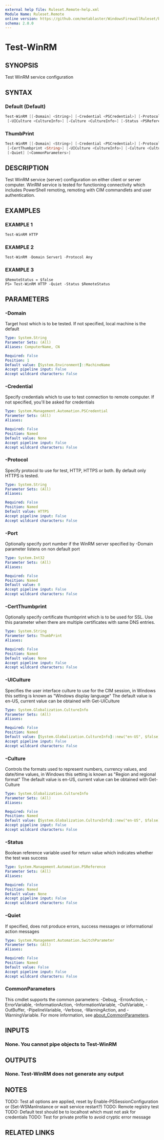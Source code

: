 ```yaml
---
external help file: Ruleset.Remote-help.xml
Module Name: Ruleset.Remote
online version: https://github.com/metablaster/WindowsFirewallRuleset/blob/master/Modules/Ruleset.Remote/Help/en-US/Test-WinRM.md
schema: 2.0.0
---
```


# Test-WinRM

## SYNOPSIS

Test WinRM service configuration

## SYNTAX

### Default (Default)

```powershell
Test-WinRM [[-Domain] <String>] [-Credential <PSCredential>] [-Protocol <String>] [-Port <Int32>]
 [-UICulture <CultureInfo>] [-Culture <CultureInfo>] [-Status <PSReference>] [-Quiet] [<CommonParameters>]
```

### ThumbPrint

```powershell
Test-WinRM [[-Domain] <String>] [-Credential <PSCredential>] [-Protocol <String>] [-Port <Int32>]
 [-CertThumbprint <String>] [-UICulture <CultureInfo>] [-Culture <CultureInfo>] [-Status <PSReference>]
 [-Quiet] [<CommonParameters>]
```

## DESCRIPTION

Test WinRM service (server) configuration on either client or server computer.
WinRM service is tested for functioning connectivity which includes
PowerShell remoting, remoting with CIM commandlets and user authentication.

## EXAMPLES

### EXAMPLE 1

```powershell
Test-WinRM HTTP
```

### EXAMPLE 2

```powershell
Test-WinRM -Domain Server1 -Protocol Any
```

### EXAMPLE 3

```
$RemoteStatus = $false
PS> Test-WinRM HTTP -Quiet -Status $RemoteStatus
```

## PARAMETERS

### -Domain

Target host which is to be tested.
If not specified, local machine is the default

```yaml
Type: System.String
Parameter Sets: (All)
Aliases: ComputerName, CN

Required: False
Position: 1
Default value: [System.Environment]::MachineName
Accept pipeline input: False
Accept wildcard characters: False
```

### -Credential

Specify credentials which to use to test connection to remote computer.
If not specified, you'll be asked for credentials

```yaml
Type: System.Management.Automation.PSCredential
Parameter Sets: (All)
Aliases:

Required: False
Position: Named
Default value: None
Accept pipeline input: False
Accept wildcard characters: False
```

### -Protocol

Specify protocol to use for test, HTTP, HTTPS or both.
By default only HTTPS is tested.

```yaml
Type: System.String
Parameter Sets: (All)
Aliases:

Required: False
Position: Named
Default value: HTTPS
Accept pipeline input: False
Accept wildcard characters: False
```

### -Port

Optionally specify port number if the WinRM server specified by
-Domain parameter listens on non default port

```yaml
Type: System.Int32
Parameter Sets: (All)
Aliases:

Required: False
Position: Named
Default value: 0
Accept pipeline input: False
Accept wildcard characters: False
```

### -CertThumbprint

Optionally specify certificate thumbprint which is to be used for SSL.
Use this parameter when there are multiple certificates with same DNS entries.

```yaml
Type: System.String
Parameter Sets: ThumbPrint
Aliases:

Required: False
Position: Named
Default value: None
Accept pipeline input: False
Accept wildcard characters: False
```

### -UICulture

Specifies the user interface culture to use for the CIM session,
in Windows this setting is known as "Windows display language"
The default value is en-US, current value can be obtained with Get-UICulture

```yaml
Type: System.Globalization.CultureInfo
Parameter Sets: (All)
Aliases:

Required: False
Position: Named
Default value: [System.Globalization.CultureInfo]::new("en-US", $false)
Accept pipeline input: False
Accept wildcard characters: False
```

### -Culture

Controls the formats used to represent numbers, currency values, and date/time values,
in Windows this setting is known as "Region and regional format"
The default value is en-US, current value can be obtained with Get-Culture

```yaml
Type: System.Globalization.CultureInfo
Parameter Sets: (All)
Aliases:

Required: False
Position: Named
Default value: [System.Globalization.CultureInfo]::new("en-US", $false)
Accept pipeline input: False
Accept wildcard characters: False
```

### -Status

Boolean reference variable used for return value which indicates whether the test was success

```yaml
Type: System.Management.Automation.PSReference
Parameter Sets: (All)
Aliases:

Required: False
Position: Named
Default value: None
Accept pipeline input: False
Accept wildcard characters: False
```

### -Quiet

If specified, does not produce errors, success messages or informational action messages

```yaml
Type: System.Management.Automation.SwitchParameter
Parameter Sets: (All)
Aliases:

Required: False
Position: Named
Default value: False
Accept pipeline input: False
Accept wildcard characters: False
```

### CommonParameters

This cmdlet supports the common parameters: -Debug, -ErrorAction, -ErrorVariable, -InformationAction, -InformationVariable, -OutVariable, -OutBuffer, -PipelineVariable, -Verbose, -WarningAction, and -WarningVariable. For more information, see [about_CommonParameters](http://go.microsoft.com/fwlink/?LinkID=113216).

## INPUTS

### None. You cannot pipe objects to Test-WinRM

## OUTPUTS

### None. Test-WinRM does not generate any output

## NOTES

TODO: Test all options are applied, reset by Enable-PSSessionConfiguration or (Set-WSManInstance or wait service restart?)
TODO: Remote registry test
TODO: Default test should be to localhost which must not ask for credentials
TODO: Test for private profile to avoid cryptic error message

## RELATED LINKS
